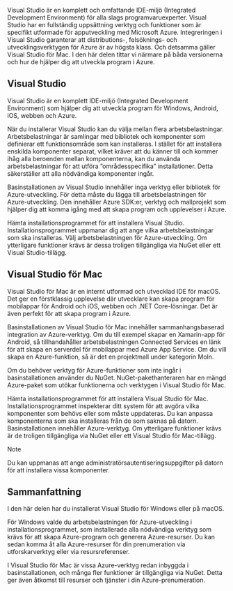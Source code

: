 Visual Studio är en komplett och omfattande IDE-miljö (Integrated Development Environment) för alla slags programvaruexperter. Visual Studio har en fullständig uppsättning verktyg och funktioner som är specifikt utformade för apputveckling med Microsoft Azure. Integreringen i Visual Studio garanterar att distributions-, felsöknings- och utvecklingsverktygen för Azure är av högsta klass. Och detsamma gäller Visual Studio för Mac. I den här delen tittar vi närmare på båda versionerna och hur de hjälper dig att utveckla program i Azure.

## <a name="visual-studio"></a>Visual Studio

Visual Studio är en komplett IDE-miljö (Integrated Development Environment) som hjälper dig att utveckla program för Windows, Android, iOS, webben och Azure.

När du installerar Visual Studio kan du välja mellan flera arbetsbelastningar. Arbetsbelastningar är samlingar med bibliotek och komponenter som definierar ett funktionsområde som kan installeras. I stället för att installera enskilda komponenter separat, vilket kräver att du känner till och kommer ihåg alla beroenden mellan komponenterna, kan du använda arbetsbelastningar för att utföra ”områdesspecifika” installationer. Detta säkerställer att alla nödvändiga komponenter ingår.

Basinstallationen av Visual Studio innehåller inga verktyg eller bibliotek för Azure-utveckling. För detta måste du lägga till arbetsbelastningen för Azure-utveckling. Den innehåller Azure SDK:er, verktyg och mallprojekt som hjälper dig att komma igång med att skapa program och upplevelser i Azure.

Hämta installationsprogrammet för att installera Visual Studio. Installationsprogrammet uppmanar dig att ange vilka arbetsbelastningar som ska installeras. Välj arbetsbelastningen för Azure-utveckling. Om ytterligare funktioner krävs är dessa troligen tillgängliga via NuGet eller ett Visual Studio-tillägg.

## <a name="visual-studio-for-mac"></a>Visual Studio för Mac

Visual Studio för Mac är en internt utformad och utvecklad IDE för macOS. Det ger en förstklassig upplevelse där utvecklare kan skapa program för mobilappar för Android och iOS, webben och .NET Core-lösningar. Det är även perfekt för att skapa program i Azure.

Basinstallationen av Visual Studio för Mac innehåller sammanhangsbaserad integration av Azure-verktyg. Om du till exempel skapar en Xamarin-app för Android, så tillhandahåller arbetsbelastningen Connected Services en länk för att skapa en serverdel för mobilappar med Azure App Service. Om du vill skapa en Azure-funktion, så är det en projektmall under kategorin Moln.

Om du behöver verktyg för Azure-funktioner som inte ingår i basinstallationen använder du NuGet. NuGet-pakethanteraren har en mängd Azure-paket som utökar funktionerna och verktygen i Visual Studio för Mac.

Hämta installationsprogrammet för att installera Visual Studio för Mac. Installationsprogrammet inspekterar ditt system för att avgöra vilka komponenter som behövs eller som måste uppdateras. Du kan anpassa komponenterna som ska installeras från de som saknas på datorn. Basinstallationen innehåller Azure-verktyg. Om ytterligare funktioner krävs är de troligen tillgängliga via NuGet eller ett Visual Studio för Mac-tillägg.

> [!NOTE]
> Du kan uppmanas att ange administratörsautentiseringsuppgifter på datorn för att installera vissa komponenter.

## <a name="summary"></a>Sammanfattning

I den här delen har du installerat Visual Studio för Windows eller på macOS.

För Windows valde du arbetsbelastningen för Azure-utveckling i installationsprogrammet, som installerade alla nödvändiga verktyg som krävs för att skapa Azure-program och generera Azure-resurser. Du kan sedan komma åt alla Azure-resurser för din prenumeration via utforskarverktyg eller via resursreferenser.

I Visual Studio för Mac är vissa Azure-verktyg redan inbyggda i basinstallationen, och många fler funktioner är tillgängliga via NuGet. Detta ger även åtkomst till resurser och tjänster i din Azure-prenumeration.
